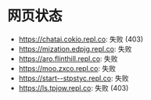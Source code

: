 # 网页状态
- https://chatai.cokio.repl.co: 失败 (403)
- https://mization.edpjg.repl.co: 失败
- https://aro.flinthill.repl.co: 失败
- https://moo.zxco.repl.co: 失败
- https://start--stpstyc.repl.co: 失败
- https://ls.tpjow.repl.co: 失败 (403)
